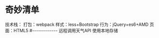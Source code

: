 # 奇妙清单

技术栈：
打包：webpack 
样式：less+Bootstrap
行为：jQuery+es6+AMD
页面：HTML5
#-------------
远程调用天气API
使用本地存储
